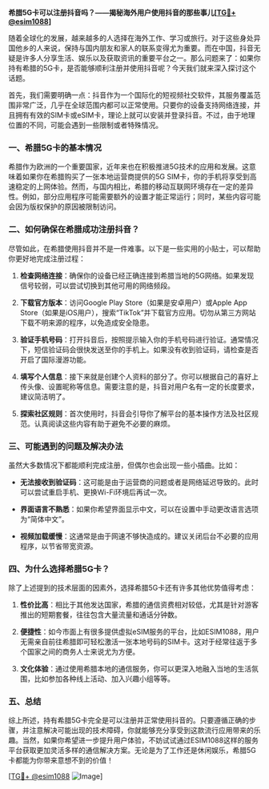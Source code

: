 **希腊5G卡可以注册抖音吗？——揭秘海外用户使用抖音的那些事儿[[TG💪+ @esim1088](https://t.me/s/esim1088)]**

随着全球化的发展，越来越多的人选择在海外工作、学习或旅行。对于这些身处异国他乡的人来说，保持与国内朋友和家人的联系变得尤为重要。而在中国，抖音无疑是许多人分享生活、娱乐以及获取资讯的重要平台之一。那么问题来了：如果你持有希腊的5G卡，是否能够顺利注册并使用抖音呢？今天我们就来深入探讨这个话题。

首先，我们需要明确一点：抖音作为一个国际化的短视频社交软件，其服务覆盖范围非常广泛，几乎在全球范围内都可以正常使用。只要你的设备支持网络连接，并且拥有有效的SIM卡或eSIM卡，理论上就可以安装并登录抖音。不过，由于地理位置的不同，可能会遇到一些限制或者特殊情况。

### 一、希腊5G卡的基本情况

希腊作为欧洲的一个重要国家，近年来也在积极推进5G技术的应用和发展。这意味着如果你在希腊购买了一张本地运营商提供的5G SIM卡，你的手机将享受到高速稳定的上网体验。然而，与国内相比，希腊的移动互联网环境存在一定的差异性。例如，部分应用程序可能需要额外的设置才能正常运行；同时，某些内容可能会因为版权保护的原因被限制访问。

### 二、如何确保在希腊成功注册抖音？

尽管如此，在希腊使用抖音并不是一件难事。以下是一些实用的小贴士，可以帮助你更好地完成注册过程：

1. **检查网络连接**：确保你的设备已经正确连接到希腊当地的5G网络。如果发现信号较弱，可以尝试切换到其他可用的网络频段。
   
2. **下载官方版本**：访问Google Play Store（如果是安卓用户）或Apple App Store（如果是iOS用户），搜索“TikTok”并下载官方应用。切勿从第三方网站下载不明来源的程序，以免造成安全隐患。

3. **验证手机号码**：打开抖音后，按照提示输入你的手机号码进行验证。通常情况下，短信验证码会很快发送至你的手机上。如果没有收到验证码，请检查是否开启了国际漫游功能。

4. **填写个人信息**：接下来就是创建个人资料的部分了。你可以根据自己的喜好上传头像、设置昵称等信息。需要注意的是，抖音对用户名有一定的长度要求，建议简洁明了。

5. **探索社区规则**：首次使用时，抖音会引导你了解平台的基本操作方法及社区规范。认真阅读这些内容有助于避免不必要的麻烦。

### 三、可能遇到的问题及解决办法

虽然大多数情况下都能顺利完成注册，但偶尔也会出现一些小插曲。比如：

- **无法接收到验证码**：这可能是由于运营商的问题或者是网络延迟导致的。此时可以尝试重启手机、更换Wi-Fi环境后再试一次。
  
- **界面语言不熟悉**：如果你希望界面显示中文，可以在设置中手动更改语言选项为“简体中文”。

- **视频加载缓慢**：这通常是由于网速不够快造成的。建议关闭后台不必要的应用程序，以节省带宽资源。

### 四、为什么选择希腊5G卡？

除了上述提到的技术层面的因素外，选择希腊5G卡还有许多其他优势值得考虑：

1. **性价比高**：相比于其他发达国家，希腊的通信资费相对较低，尤其是针对游客推出的短期套餐，往往包含大量流量和通话分钟数。

2. **便捷性**：如今市面上有很多提供虚拟eSIM服务的平台，比如ESIM1088，用户无需亲自前往希腊即可轻松激活一张本地号码的SIM卡。这对于经常往返于多个国家之间的商务人士来说尤为方便。

3. **文化体验**：通过使用希腊本地的通信服务，你可以更深入地融入当地的生活氛围，比如参加各种线上活动、加入兴趣小组等等。

### 五、总结

综上所述，持有希腊5G卡完全是可以注册并正常使用抖音的。只要遵循正确的步骤，并注意解决可能出现的技术障碍，你就能够充分享受到这款流行应用带来的乐趣。当然，如果你希望进一步提升用户体验，不妨试试通过ESIM1088这样的服务平台获取更加灵活多样的通信解决方案。无论是为了工作还是休闲娱乐，希腊5G卡都能为你带来意想不到的价值！

[[TG💪+ @esim1088](https://t.me/s/esim1088) ![Image](https://i.postimg.cc/4NQfJmqS/Snipaste-2025-05-13-00-14-12.png)]